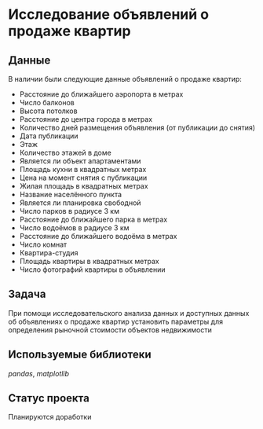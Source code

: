 # Исследование объявлений о продаже квартир


## Данные

В наличии были следующие данные объявлений о продаже квартир:
- Расстояние до ближайшего аэропорта в метрах 
- Число балконов
- Высота потолков 
- Расстояние до центра города в метрах
- Количество дней размещения объявления (от публикации до снятия)
- Дата публикации
- Этаж
- Количество этажей в доме
- Является ли объект апартаментами 
- Площадь кухни в квадратных метрах 
- Цена на момент снятия с публикации
- Жилая площадь в квадратных метрах
- Название населённого пункта
- Является ли планировка свободной 
- Число парков в радиусе 3 км
- Расстояние до ближайшего парка в метрах
- Число водоёмов в радиусе 3 км
- Расстояние до ближайшего водоёма в метрах
- Число комнат
- Квартира-студия
- Площадь квартиры в квадратных метрах 
- Число фотографий квартиры в объявлении

## Задача

При помощи исследовательского анализа данных и доступных данных об объявлениях о продаже квартир установить параметры для определения рыночной стоимости объектов недвижимости

## Используемые библиотеки
*pandas*, *matplotlib*

## Статус проекта
Планируются доработки
